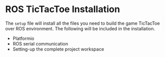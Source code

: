 # ROS TicTacToe Installation


The `setup` file will install all the files you need to build the game TicTacToe over ROS environment.
The following will be included in the installation.
- Platformio
- ROS serial communication
- Setting-up the complete project workspace

